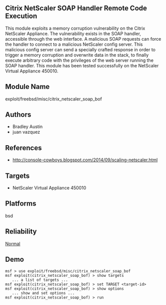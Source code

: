 ## Citrix NetScaler SOAP Handler Remote Code Execution

This module exploits a memory corruption vulnerability on 
the Citrix NetScaler Appliance. The vulnerability exists in 
the SOAP handler, accessible through the web interface. A 
malicious SOAP requests can force the handler to connect to 
a malicious NetScaler config server. This malicious config 
server can send a specially crafted response in order to 
trigger a memory corruption and overwrite data in the stack, 
to finally execute arbitrary code with the privileges of the 
web server running the SOAP handler. This module has been 
tested successfully on the NetScaler Virtual Appliance 
450010.


## Module Name
exploit/freebsd/misc/citrix_netscaler_soap_bof

## Authors
* Bradley Austin
* juan vazquez


## References
* http://console-cowboys.blogspot.com/2014/09/scaling-netscaler.html



## Targets
* NetScaler Virtual Appliance 450010


## Platforms
bsd

## Reliability
[Normal](https://github.com/rapid7/metasploit-framework/wiki/Exploit-Ranking)

## Demo

```
msf > use exploit/freebsd/misc/citrix_netscaler_soap_bof
msf exploit(citrix_netscaler_soap_bof) > show targets
   ... a list of targets ...
msf exploit(citrix_netscaler_soap_bof) > set TARGET <target-id>
msf exploit(citrix_netscaler_soap_bof) > show options
   ... show and set options ...
msf exploit(citrix_netscaler_soap_bof) > run
```
    
    